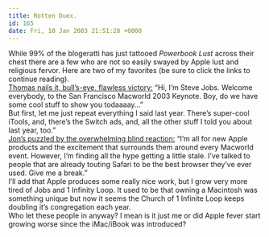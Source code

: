 ```yaml
---
title: Rotten Duex.
id: 165
date: Fri, 10 Jan 2003 21:51:28 +0000
---
```


While 99% of the blogeratti has just tattooed *Powerbook Lust* across their chest there are a few who are not so easily swayed by Apple lust and religious fervor. Here are two of my favorites (be sure to click the links to continue reading).  
[Thomas nails it, bull’s-eye, flawless victory:](http://jogin.com/blog/archives/000186.php) “Hi, I’m Steve Jobs. Welcome everybody, to the San Francisco Macworld 2003 Keynote. Boy, do we have some cool stuff to show you todaaaay…”  
 But first, let me just repeat everything I said last year. There’s super-cool iTools, and, there’s the Switch ads, and, all the other stuff I told you about last year, too.”  
[Jon’s puzzled by the overwhelming blind reaction:](http://www.jonwiggens.com/MT/archives/000197.html#000197) “I’m all for new Apple products and the excitement that surrounds them around every Macworld event. However, I’m finding all the hype getting a little stale. I’ve talked to people that are already touting Safari to be the best browser they’ve ever used. Give me a break.”  
 I’ll add that Apple produces some really nice work, but I grow very more tired of Jobs and 1 Infinity Loop. It used to be that owning a Macintosh was something unique but now it seems the Church of 1 Infinite Loop keeps doubling it’s congregation each year.  
 Who let these people in anyway? I mean is it just me or did Apple fever start growing worse since the iMac/iBook was introduced?


